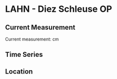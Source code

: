 # LAHN - Diez Schleuse OP

## Current Measurement

Current measurement: <Value topic="rivers/pegel-online/LAHN/Diez_Schleuse_OP/measurementValue"/> cm

## Time Series

<TimeSeries topic="rivers/pegel-online/LAHN/Diez_Schleuse_OP/measurementValue" period="week" />

## Location

<WorldMap>
  <Marker lat="50.37620583995647" lon="8.00242751634907" labelTopic="rivers/pegel-online/LAHN/Diez_Schleuse_OP" />
</WorldMap>
